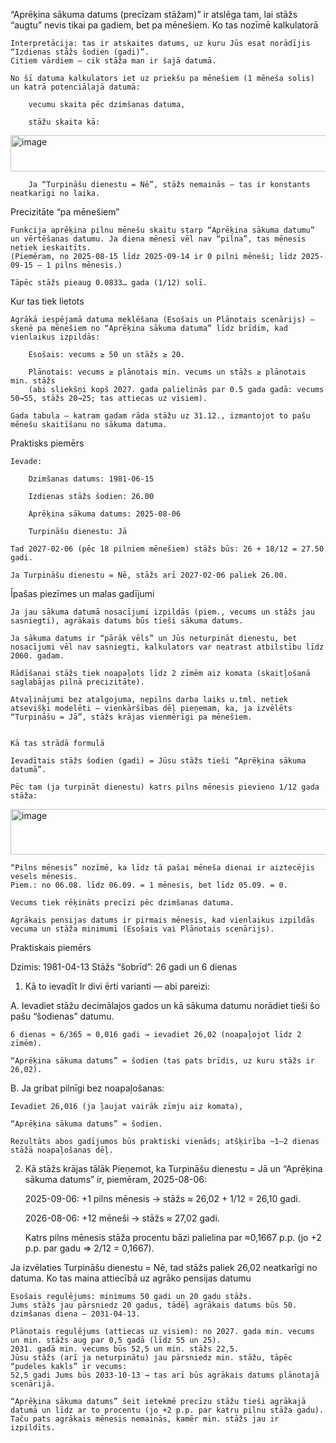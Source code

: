 “Aprēķina sākuma datums (precīzam stāžam)” ir atslēga tam, lai stāžs “augtu” nevis tikai pa gadiem, bet pa mēnešiem.
Ko tas nozīmē kalkulatorā

    Interpretācija: tas ir atskaites datums, uz kuru Jūs esat norādījis “Izdienas stāžs šodien (gadi)”.
    Citiem vārdiem — cik stāža man ir šajā datumā.

    No šī datuma kalkulators iet uz priekšu pa mēnešiem (1 mēneša solis) un katrā potenciālajā datumā:

        vecumu skaita pēc dzimšanas datuma,

        stāžu skaita kā:
  <img width="844" height="58" alt="image" src="https://github.com/user-attachments/assets/668ac6c6-786e-41e4-ad01-6d3b2acd3811" />


        Ja “Turpināšu dienestu = Nē”, stāžs nemainās — tas ir konstants neatkarīgi no laika.

Precizitāte “pa mēnešiem”

    Funkcija aprēķina pilnu mēnešu skaitu starp “Aprēķina sākuma datumu” un vērtēšanas datumu. Ja diena mēnesī vēl nav “pilna”, tas mēnesis netiek ieskaitīts.
    (Piemēram, no 2025-08-15 līdz 2025-09-14 ir 0 pilni mēneši; līdz 2025-09-15 — 1 pilns mēnesis.)

    Tāpēc stāžs pieaug 0.0833… gada (1/12) solī.

Kur tas tiek lietots

    Agrākā iespējamā datuma meklēšana (Esošais un Plānotais scenārijs) — skenē pa mēnešiem no “Aprēķina sākuma datuma” līdz brīdim, kad vienlaikus izpildās:

        Esošais: vecums ≥ 50 un stāžs ≥ 20.

        Plānotais: vecums ≥ plānotais min. vecums un stāžs ≥ plānotais min. stāžs
        (abi sliekšņi kopš 2027. gada palielinās par 0.5 gada gadā: vecums 50→55, stāžs 20→25; tas attiecas uz visiem).

    Gada tabula — katram gadam rāda stāžu uz 31.12., izmantojot to pašu mēnešu skaitīšanu no sākuma datuma.

Praktisks piemērs

    Ievade:

        Dzimšanas datums: 1981-06-15

        Izdienas stāžs šodien: 26.00

        Aprēķina sākuma datums: 2025-08-06

        Turpināšu dienestu: Jā

    Tad 2027-02-06 (pēc 18 pilniem mēnešiem) stāžs būs: 26 + 18/12 = 27.50 gadi.

    Ja Turpināšu dienestu = Nē, stāžs arī 2027-02-06 paliek 26.00.

Īpašas piezīmes un malas gadījumi

    Ja jau sākuma datumā nosacījumi izpildās (piem., vecums un stāžs jau sasniegti), agrākais datums būs tieši sākuma datums.

    Ja sākuma datums ir “pārāk vēls” un Jūs neturpināt dienestu, bet nosacījumi vēl nav sasniegti, kalkulators var neatrast atbilstību līdz 2060. gadam.

    Rādīšanai stāžs tiek noapaļots līdz 2 zīmēm aiz komata (skaitļošanā saglabājas pilnā precizitāte).

    Atvaļinājumi bez atalgojuma, nepilns darba laiks u.tml. netiek atsevišķi modelēti — vienkāršības dēļ pieņemam, ka, ja izvēlēts “Turpināšu = Jā”, stāžs krājas vienmērīgi pa mēnešiem.


    Kā tas strādā formulā

    Ievadītais stāžs šodien (gadi) = Jūsu stāžs tieši “Aprēķina sākuma datumā”.

    Pēc tam (ja turpināt dienestu) katrs pilns mēnesis pievieno 1/12 gada stāža:
 <img width="574" height="73" alt="image" src="https://github.com/user-attachments/assets/1a715788-ea24-4adb-8d09-dbef28fdc04e" />


    “Pilns mēnesis” nozīmē, ka līdz tā pašai mēneša dienai ir aiztecējis vesels mēnesis.
    Piem.: no 06.08. līdz 06.09. = 1 mēnesis, bet līdz 05.09. = 0.

    Vecums tiek rēķināts precīzi pēc dzimšanas datuma.

    Agrākais pensijas datums ir pirmais mēnesis, kad vienlaikus izpildās vecuma un stāža minimumi (Esošais vai Plānotais scenārijs).

Praktiskais piemērs

Dzimis: 1981-04-13
Stāžs “šobrīd”: 26 gadi un 6 dienas
1) Kā to ievadīt
Ir divi ērti varianti — abi pareizi:

A. Ievadiet stāžu decimālajos gados un kā sākuma datumu norādiet tieši šo pašu “šodienas” datumu.

    6 dienas ≈ 6/365 ≈ 0,016 gadi → ievadiet 26,02 (noapaļojot līdz 2 zīmēm).

    “Aprēķina sākuma datums” = šodien (tas pats brīdis, uz kuru stāžs ir 26,02).

B. Ja gribat pilnīgi bez noapaļošanas:

    Ievadiet 26,016 (ja ļaujat vairāk zīmju aiz komata),

    “Aprēķina sākuma datums” = šodien.

    Rezultāts abos gadījumos būs praktiski vienāds; atšķirība ~1–2 dienas stāžā noapaļošanas dēļ.

2) Kā stāžs krājas tālāk
Pieņemot, ka Turpināšu dienestu = Jā un “Aprēķina sākuma datums” ir, piemēram, 2025-08-06:

    2025-09-06: +1 pilns mēnesis → stāžs ≈ 26,02 + 1/12 = 26,10 gadi.

    2026-08-06: +12 mēneši → stāžs ≈ 27,02 gadi.

    Katrs pilns mēnesis stāža procentu bāzi palielina par ≈0,1667 p.p. (jo +2 p.p. par gadu ⇒ 2/12 = 0,1667).

Ja izvēlaties Turpināšu dienestu = Nē, tad stāžs paliek 26,02 neatkarīgi no datuma.
Ko tas maina attiecībā uz agrāko pensijas datumu

    Esošais regulējums: minimums 50 gadi un 20 gadu stāžs.
    Jums stāžs jau pārsniedz 20 gadus, tādēļ agrākais datums būs 50. dzimšanas diena – 2031-04-13.

    Plānotais regulējums (attiecas uz visiem): no 2027. gada min. vecums un min. stāžs aug par 0,5 gadā (līdz 55 un 25).
    2031. gadā min. vecums būs 52,5 un min. stāžs 22,5.
    Jūsu stāžs (arī ja neturpinātu) jau pārsniedz min. stāžu, tāpēc “pudeles kakls” ir vecums:
    52,5 gadi Jums būs 2033-10-13 → tas arī būs agrākais datums plānotajā scenārijā.

    “Aprēķina sākuma datums” šeit ietekmē precīzu stāžu tieši agrākajā datumā un līdz ar to procentu (jo +2 p.p. par katru pilnu stāža gadu). Taču pats agrākais mēnesis nemainās, kamēr min. stāžs jau ir izpildīts.
